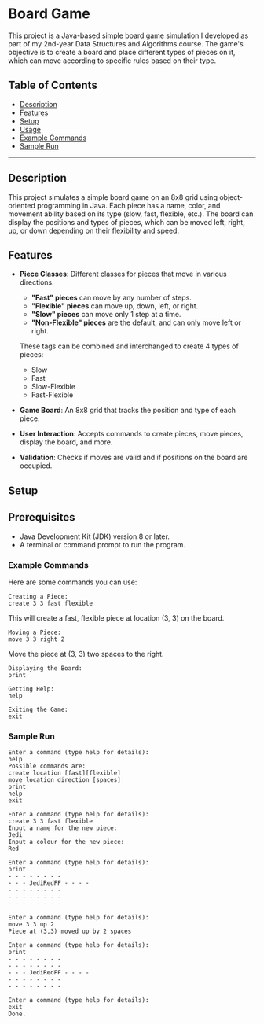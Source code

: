 ﻿# Board Game 

This project is a Java-based simple board game simulation I developed as part of my 2nd-year Data Structures and Algorithms course. The game's objective is to create a board and place different types of pieces on it, which can move according to specific rules based on their type.

## Table of Contents
- [Description](#description)
- [Features](#features)
- [Setup](#setup)
- [Usage](#usage)
- [Example Commands](#example-commands)
- [Sample Run](#sample-run)

---

## Description

This project simulates a simple board game on an 8x8 grid using object-oriented programming in Java. Each piece has a name, color, and movement ability based on its type (slow, fast, flexible, etc.). The board can display the positions and types of pieces, which can be moved left, right, up, or down depending on their flexibility and speed.

## Features

- **Piece Classes**: Different classes for pieces that move in various directions.
    - **"Fast" pieces** can move by any number of steps.
    - **"Flexible" pieces** can move up, down, left, or right.
    - **"Slow" pieces** can move only 1 step at a time.
    - **"Non-Flexible" pieces** are the default, and can only move left or right.

  These tags can be combined and interchanged to create 4 types of pieces:
    - Slow
    - Fast
    - Slow-Flexible
    - Fast-Flexible

- **Game Board**: An 8x8 grid that tracks the position and type of each piece.
- **User Interaction**: Accepts commands to create pieces, move pieces, display the board, and more.
- **Validation**: Checks if moves are valid and if positions on the board are occupied.

## Setup

## Prerequisites
- Java Development Kit (JDK) version 8 or later.
- A terminal or command prompt to run the program.

### Example Commands

Here are some commands you can use:

    Creating a Piece:
    create 3 3 fast flexible

This will create a fast, flexible piece at location (3, 3) on the board.

    Moving a Piece:
    move 3 3 right 2

Move the piece at (3, 3) two spaces to the right.

    Displaying the Board:
    print

    Getting Help:
    help

    Exiting the Game:
    exit

### Sample Run

    Enter a command (type help for details):
    help
    Possible commands are:
    create location [fast][flexible]
    move location direction [spaces]
    print
    help
    exit
    
    Enter a command (type help for details):
    create 3 3 fast flexible
    Input a name for the new piece:
    Jedi
    Input a colour for the new piece:
    Red
    
    Enter a command (type help for details):
    print
    - - - - - - - -
    - - - JediRedFF - - - -
    - - - - - - - -
    - - - - - - - -
    - - - - - - - -
    
    Enter a command (type help for details):
    move 3 3 up 2
    Piece at (3,3) moved up by 2 spaces
    
    Enter a command (type help for details):
    print
    - - - - - - - -
    - - - - - - - -
    - - - JediRedFF - - - -
    - - - - - - - -
    - - - - - - - -
    
    Enter a command (type help for details):
    exit
    Done.
